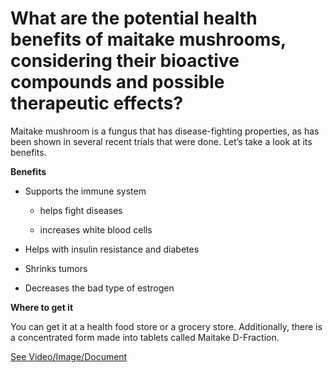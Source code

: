 # What are the potential health benefits of maitake mushrooms, considering their bioactive compounds and possible therapeutic effects?

Maitake mushroom is a fungus that has disease-fighting properties, as has been shown in several recent trials that were done. Let’s take a look at its benefits.

**Benefits**

- Supports the immune system

    - helps fight diseases

    - increases white blood cells

- Helps with insulin resistance and diabetes

- Shrinks tumors

- Decreases the bad type of estrogen

**Where to get it**

You can get it at a health food store or a grocery store. Additionally, there is a concentrated form made into tablets called Maitake D-Fraction.

 [See Video/Image/Document](https://hls-player.drberg.com/asset?path=migrated-assets/amazing-health-benefits-of-maitake-mushroom-drberg)